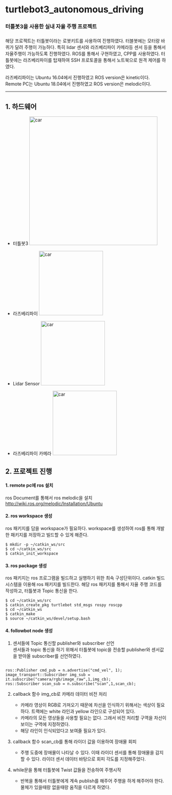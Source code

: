 # turtlebot3_autonomous_driving
### 터틀봇3을 사용한 실내 자율 주행 프로젝트
##### 
해당 프로젝트는 터틀봇이라는 로봇키트를 사용하여 진행하였다. 터블봇에는 모터랑 바퀴가 달려 주행이 가능하다. 특히 lidar 센서와 라즈베리파이 카메라등 센서 등을 통해서 자율주행이 가능하도록 진행하였다.
ROS를 통해서 구현하였고, CPP를 사용하였다.
터틀봇에는 라즈베리파이를 탑재하여 SSH 프로토콜을 통해서 노트북으로 원격 제어를 하였다.

라즈베리파이는 Ubuntu 16.04에서 진행하였고 ROS version은 kinetic이다.   
Remote PC는 Ubuntu 18.04에서 진행하였고 ROS version은 melodic이다.   

***
## 1. 하드웨어
  * 터틀봇3
    <img width="400" alt="car" src="https://user-images.githubusercontent.com/66461571/142986953-cfc70b4b-f6e4-4064-a7bc-2a066824f0b8.PNG">   
    
  * 라즈베리파이
    <img width="200" alt="car" src="https://user-images.githubusercontent.com/66461571/142987144-39c7321a-4d50-462f-950c-89a7f1a2d1e8.jpg">
    
  * Lidar Sensor
    <img width="200" alt="car" src="https://user-images.githubusercontent.com/66461571/142987284-0fec72c2-d2f4-4898-9997-94dc60782004.PNG">
    
  * 라즈베리파이 카메라
    <img width="200" alt="car" src="https://user-images.githubusercontent.com/66461571/142987439-933c34df-a0cc-434b-934c-2167be320d6c.PNG">
    
    
 ## 2. 프로젝트 진행
 #### 1. remote pc에 ros 설치
   ros Document를 통해서 ros melodic을 설치 <http://wiki.ros.org/melodic/Installation/Ubuntu>
   
 #### 2. ros workspace 생성
   ros 패키지를 담을 workspace가 필요하다. workspace를 생성하여 ros를 통해 개발한 패키지를 저장하고 빌드할 수 있게 해준다.
    
    $ mkdir -p ~/catkin_ws/src
    $ cd ~/catkin_ws/src
    $ catkin_init_workspace
    
 #### 3. ros package 생성
   ros 패키지는 ros 프로그램을 빌드하고 실행하기 위한 최속 구성단위이다. catkin 빌드 시스템을 이용해 ros 패키지를 빌드한다.
   해당 ros 패키지를 통해서 자율 주행 코드를 작성하고, 터틀봇과 Topic 통신을 한다. 
   
    $ cd ~/catkin_ws/src
    $ catkin_create_pkg turtlebot std_msgs rospy roscpp
    $ cd ~/catkin_ws
    $ catkin_make
    $ source ~/catkin_ws/devel/setup.bash
    
 #### 4. followbot node 생성
1. 센서들에 Topic 통신할 publisher와 subscriber 선언   
   센서들과 topic 통신을 하기 위해서 터틀봇에 topic을 전송할 publisher와 센서값을 받아올 subscriber를 선언하였다.   
   
<pre><code>
ros::Publisher cmd_pub = n.advertise<geometry_msgs::Twist>("cmd_vel", 1);
image_transport::Subscriber img_sub = it.subscribe("camera/rgb/image_raw",1,img_cb);
ros::Subscriber scan_sub = n.subscribe<sensor_msgs::LaserScan>("scan",1,scan_cb);
</code></pre>

2. callback 함수 img_cb로 카메라 데이터 비전 처리
   - 카메라 영상이 RGB로 가져오기 때문에 차선을 인식하기 위해서는 색상이 필요하다. 트랙에는 white 라인과 yellow 라인으로 구성되어 있다.
   - 카메라의 모든 영상들을 사용할 필요는 없다. 그래서 비전 처리할 구역을 차선이 보이는 구역에 지정하였다.
   - 해당 라인이 인식되었다고 보여줄 필요가 있다. 
   
3. callback 함수 scan_cb를 통해 라이더 값을 이용하여 장애물 회피
   - 주행 도중에 장애물이 나타날 수 있다. 이때 라이더 센서를 통해 장애물을 감지할 수 있다. 라이더 센서 데이터 바탕으로 회피 각도를 지정해주었다.

4. while문을 통해 터틀봇에 Twist 값들을 전송하여 주행시작
   - 반복을 통해서 터틀봇에게 계속 publish를 해주어 주행을 하게 해주어야 한다. 물체가 있을때랑 없을때랑 움직을 다르게 하였다.

